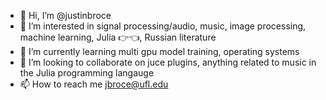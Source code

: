 - 👋 Hi, I’m @justinbroce
- 👀 I’m interested in signal processing/audio, music, image processing, machine learning,  Julia 👉👈, Russian literature
- 🌱 I’m currently learning multi gpu model training, operating systems
- 💞️ I’m looking to collaborate on juce plugins, anything related to music in the Julia programming langauge
- 📫 How to reach me jbroce@ufl.edu 

<!---
justinbroce/justinbroce is a ✨ special ✨ repository because its `README.md` (this file) appears on your GitHub profile.
You can click the Preview link to take a look at your changes.
--->

